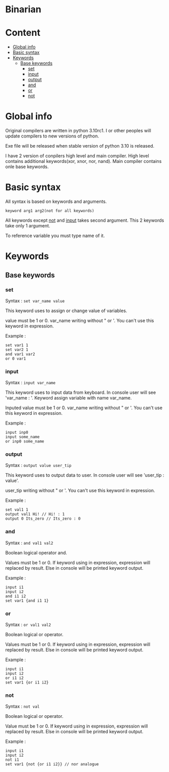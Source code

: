 # Binarian
# Content
  * [Global info](#global-info)
  * [Basic syntax](#basic-syntax)
  * [Keywords](#keywords)
    * [Base keywords](#base-keywords)
      * [set](#set)
      * [input](#input)
      * [output](#output)
      * [and](#and)
      * [or](#or)
      * [not](#not)

# Global info
  Original compilers are written in python 3.10rc1. I or other peoples will update compilers to new versions of python.

  Exe file will be released when stable version of python 3.10 is released.
  
  I have 2 version of conpilers high level and main compiler. 
  High level contains additional keywords(xor, xnor, nor, nand).
  Main compiler contains onle base keywords.

# Basic syntax
  All syntax is based on keywords and arguments. 
  ```
  keyword arg1 arg2(not for all keywords)
  ```
  All keywords except [not](#not) and [input](#input) takes second argument. This 2 keywords take only 1 argument.
  
  To reference variable you must type name of it. 
  
# Keywords
  ## Base keywords
   ### set
   Syntax : `set var_name value`
   
   This keyword uses to assign or change value of variables.
   
   value must be 1 or 0.
   var_name writing without " or '.
   You can't use this keyword in expression.
   
   Example : 
   ```
   set var1 1
   set var2 1
   and var1 var2
   or 0 var1
   ```
   
   ### input
   Syntax : `input var_name`
   
   This keyword uses to input data from keyboard. In console user will see 'var_name : <user input here>'. Keyword assign variable with name var_name.
  
   Inputed value must be 1 or 0.
   var_name writing without " or '.
   You can't use this keyword in expression.
   
   Example : 
   ```
   input inp0
   input some_name
   or inp0 some_name
   ```
  
   ### output
   Syntax : `output value user_tip`
   
   This keyword uses to output data to user. In console user will see 'user_tip : value'.

   user_tip writing without " or '.
   You can't use this keyword in expression.
   
   Example : 
   ```
   set val1 1
   output val1 Hi! // Hi! : 1
   output 0 Its_zero // Its_zero : 0
   ```
  
   ### and
   Syntax : `and val1 val2`
   
   Boolean logical operator and.

   Values must be 1 or 0.
   If keyword using in expression, expression will replaced by result. Else in console will be printed keyword output.
   
   Example : 
   ```
   input i1
   input i2
   and i1 i2
   set var1 {and i1 1}
   ```
  
   ### or
   Syntax : `or val1 val2`
   
   Boolean logical or operator.

   Values must be 1 or 0.
   If keyword using in expression, expression will replaced by result. Else in console will be printed keyword output.
   
   Example : 
   ```
   input i1
   input i2
   or i1 i2
   set var1 {or i1 i2}
   ```
  
   ### not
   Syntax : `not val`
   
   Boolean logical or operator.

   Value must be 1 or 0.
   If keyword using in expression, expression will replaced by result. Else in console will be printed keyword output.
   
   Example : 
   ```
   input i1
   input i2
   not i1
   set var1 {not {or i1 i2}} // nor analogue
   ```
  

